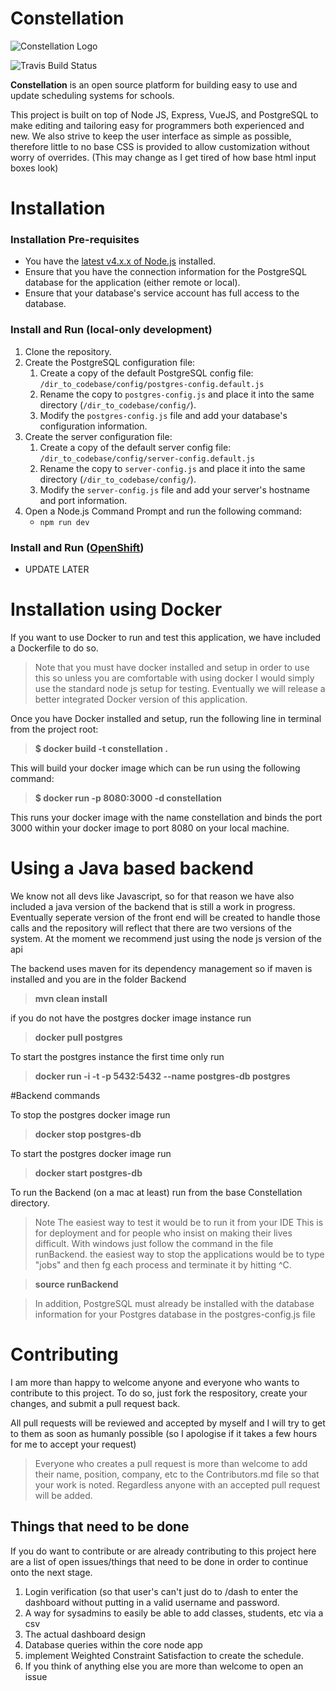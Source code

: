 # Constellation
![Constellation Logo](http://trevorsnodgrass.com/images/constellation.png)

![Travis Build Status](https://travis-ci.org/tsnodgrass96/Constellation.svg?branch=master)

**Constellation** is an open source platform for building easy to use and update scheduling systems for schools.  

This project is built on top of Node JS, Express, VueJS, and PostgreSQL to make editing and tailoring easy for programmers both experienced and new. We also strive to keep the user interface as simple as possible, therefore little to no base CSS is provided to allow customization without worry of overrides. (This may change as I get tired of how base html input boxes look)

# Installation
### Installation Pre-requisites
* You have the [latest v4.x.x of Node.js](https://nodejs.org/en/download/releases/) installed.
* Ensure that you have the connection information for the PostgreSQL database for the application (either remote or local).
* Ensure that your database's service account has full access to the database.

### Install and Run (local-only development)
1. Clone the repository.
2. Create the PostgreSQL configuration file:
    1. Create a copy of the default PostgreSQL config file: `/dir_to_codebase/config/postgres-config.default.js`
    2. Rename the copy to `postgres-config.js` and place it into the same directory (`/dir_to_codebase/config/`).
    3. Modify the `postgres-config.js` file and add your database's configuration information.
3. Create the server configuration file:
    1. Create a copy of the default server config file: `/dir_to_codebase/config/server-config.default.js`
    2. Rename the copy to `server-config.js` and place it into the same directory (`/dir_to_codebase/config/`).
    3. Modify the `server-config.js` file and add your server's hostname and port information.
4. Open a Node.js Command Prompt and run the following command:
    * `npm run dev`

### Install and Run ([OpenShift](https://www.openshift.com/))
* UPDATE LATER

# Installation using Docker

If you want to use Docker to run and test this application, we have included a Dockerfile to do so.

> Note that you must have docker installed and setup in order to use this so unless you are comfortable with using docker I would simply use the standard node js setup for testing. Eventually we will release a better integrated Docker version of this application.


Once you have Docker installed and setup, run the following line in terminal from the project root:

> **$ docker build -t constellation .**

This will build your docker image which can be run using the following command:

> **$ docker run -p 8080:3000 -d constellation**

This runs your docker image with the name constellation and binds the port 3000 within your docker image to port 8080 on your local machine.

# Using a Java based backend

We know not all devs like Javascript, so for that reason we have also included a java version of the backend that is still a work in progress. Eventually seperate version of the front end will be created to handle those calls and the repository will reflect that there are two versions of the system. At the moment we recommend just using the node js version of the api

The backend uses maven for its dependency management so if maven is installed and you are in the folder Backend

> **mvn clean install**

if you do not have the postgres docker image instance run

> **docker pull postgres**

To start the postgres instance the first time only run

> **docker run -i -t -p 5432:5432 --name postgres-db postgres**

#Backend commands

To stop the postgres docker image run

> **docker stop postgres-db**

To start the postgres docker image run

> **docker start postgres-db**

To run the Backend (on a mac at least) run from the base Constellation directory.
> Note The easiest way to test it would be to run it from your IDE This is for deployment and for people who insist on making their lives difficult. With windows just follow the command in the file runBackend. the easiest way to stop the applications would be to type "jobs" and then fg each process and terminate it by hitting ^C.

> **source runBackend**

> In addition, PostgreSQL must already be installed with the database information for your Postgres database in the postgres-config.js file

# Contributing

I am more than happy to welcome anyone and everyone who wants to contribute to this project. To do so, just fork the respository, create your changes, and submit a pull request back.

All pull requests will be reviewed and accepted by myself and I will try to get to them as soon as humanly possible (so I apologise if it takes a few hours for me to accept your request)

> Everyone who creates a pull request is more than welcome to add their name, position, company, etc to the Contributors.md file so that your work is noted. Regardless anyone with an accepted pull request will be added.

## Things that need to be done

If you do want to contribute or are already contributing to this project here are a list of open issues/things that need to be done in order to continue onto the next stage.

1. Login verification (so that user's can't just do to /dash to enter the dashboard without putting in a valid username and password.
3. A way for sysadmins to easily be able to add classes, students, etc via a csv
4. The actual dashboard design
5. Database queries within the core node app
6. implement Weighted Constraint Satisfaction to create the schedule.
7. If you think of anything else you are more than welcome to open an issue
